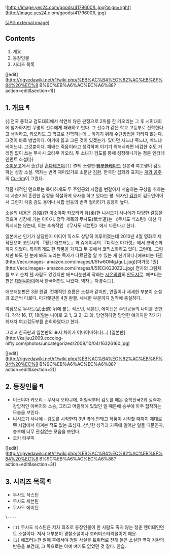 ![http://image.yes24.com/goods/4179600/L.jpg?align=right](http://image.yes24.c
om/goods/4179600/L.jpg)

[[JPG external image]](http://image.yes24.com/goods/4179600/L.jpg)

  

## Contents

    

1. 개요 
2. 등장인물 
3. 시리즈 목록 

[[edit](http://rigvedawiki.net/r1/wiki.php/%EB%AC%B4%EC%82%AC%EB%8F%84%20%EC%8
B%9C%EB%A6%AC%EC%A6%88?action=edit&section=1)]

## 1. 개요 ¶

{{|전국 중학교 검도대회에서 석연치 않은 판정으로 2위를 한 카오리는 그 후 시민대회에 참가하지만 무명의 선수에게 패배하고 만다. 그
선수가 같은 학교 고등부로 진학한다고 생각하고, 카오리도 그 학교로 진학하는데... 이기기 위해 수단방법을 가리지 않는다. 그것이 바로
병법이다. 여기에 옳고 그른 것이 있겠는가. 있다면 사느냐 죽느냐, 베느냐 베이느냐. 그것뿐이다. 패배는 죽음이라고 생각하며 이기기
위해서라면 비겁한 수도 거리낌 없이 쓰는 무사시 오타쿠 카오리. 두 소녀가 검도를 통해 성장해나가는 청춘 엔터테인먼트 소설!|}}  
[소미문고](%EC%86%8C%EB%AF%B8%EB%AC%B8%EA%B3%A0.md)에서 출간된 [혼다테츠야](%ED%98%BC%EB%8B%A4%20%ED%85%8C%EC%B8%A0%EC%95%BC.md)`[1]` 作의 <del>소설판
[뱀부블레이드](%EB%B1%80%EB%B6%80%20%EB%B8%94%EB%A0%88%EC%9D%B4%EB%93%9C.md)</del>
신본격 여고생이 검도하는 성장 소설. 역자는 번역 재미있기로 소문난 [김완](%EA%B9%80%EC%99%84.md). 한국판 삽화와
표지는 [개와 공주](%EA%B0%9C%EC%99%80%20%EA%B3%B5%EC%A3%BC.md)의 [Cu-rim](Cu-rim.md)이 그렸다.

  

작품 내적인 면으로는 특이하게도 두 주인공의 시점을 번갈아서 서술하는 구성을 취하는데 사춘기의 혼란한 감정을 적절하게 묘사를 하고 있다는
평. 역자인 [김완](%EA%B9%80%EC%99%84.md)이 검도인이어서 그런지 각종 검도 용어나 시합 씬등의 번역 퀄리티가 굉장히
높다.

  

소설의 내용은 강(强)한 이소야마 카오리와 유(柔)한 니시오기 사나에가 다양한 갈등을 겪으며 성장해 가는 이야기. 정작 제목의
무사도(武士道)는 《무사도 식스틴》에선 다뤄지지는 않는데, 이는 후속작인 《무사도 세븐틴》에서 다룬다고 한다.

  

일본에선 인기가 상당한지 미디어 믹스도 상당히 이루어졌는데 2010년 4월 영화로 제작됐으며 코단샤의 『월간 애프터눈』과 슈에이샤의 『디럭스
마가렛』에서 코믹스화까지 되었다. 특이하게도 한 작품을 가지고 두 곳에서 코믹스화하고 있다. 그런데...그림체만 봐도 한 눈에 봐도 노리는
독자가 다르단걸 알 수 있는 게 신기하다.[애프터눈 1권](http://ecx.images-
amazon.com/images/I/51w6OMgJguL.jpg)[마가렛 1권](http://ecx.images-
amazon.com/images/I/51ECKQ30Z2L.jpg) 전자의 그림체를 보고 눈치 챈 사람도 있겠지만 애프터눈판의 작화는 [시온의왕](%EC%8B%9C%EC%98%A8%EC%9D%98%20%EC%99%95.md)의 [안도지로](%EC%95%88%EB%8F%84%20%EC%A7%80%EB%A1%9C.md). 애프터눈판은
[대원씨아이](%EB%8C%80%EC%9B%90%EC%94%A8%EC%95%84%EC%9D%B4.md)에서 한국어판도 나왔다. 역자는
차경숙`[2]`.

  

애프터눈판은 3권 원결. 전체적인 흐름은 소설과 같지만, 연출이나 세세한 부분이 소설과 조금씩 다르다. 마가렛판은 4권 완결. 세세한
부분까지 원작에 충실하다.

  

여담으로 무사도(武士道) 뒤에 붙는 식스틴, 세븐틴, 에이틴은 주인공들의 나이를 뜻한다. 각각 16, 17, 18(일본 나이로 고 1, 고
2, 고 3). 당연하다면 당연한 얘기지만 작가가 취재차 여고검도부를 순회하였다고 한다.

  

그리고 한국판과 일본판의 표지 차이가 어마어마하다(...) [일본판](http://kaijuu2009.cocolog-
nifty.com/photos/uncategorized/2009/10/04/16326160.jpg)

[[edit](http://rigvedawiki.net/r1/wiki.php/%EB%AC%B4%EC%82%AC%EB%8F%84%20%EC%8
B%9C%EB%A6%AC%EC%A6%88?action=edit&section=2)]

## 2. 등장인물 ¶

  * 이소야마 카오리 - 무사시 오타쿠에, 어릴적부터 검도를 해온 중학전국2위 실력자. 강압적인 아버지와 스승, 그리고 어릴적에 있었던 일 때문에 승부에 아주 집착하는 모습을 보인다.
  * 니시오기 사나에 - 검도를 시작한지 3년 밖에 안돼고 작품이 시작할 때까지 제대로됀 시합에서 이겨본 적도 없는 초심자. 상냥한 성격과 가족에 일어난 일들 때문인지, 승부에 너무 관심없는 모습을 보인다.
  * 오카 타쿠미

[[edit](http://rigvedawiki.net/r1/wiki.php/%EB%AC%B4%EC%82%AC%EB%8F%84%20%EC%8
B%9C%EB%A6%AC%EC%A6%88?action=edit&section=3)]

## 3. 시리즈 목록 ¶

  * 무사도 식스틴
  * 무사도 세븐틴
  * 무사도 에이틴

`\----`

  * `[1]` 무사도 식스틴은 저자 최초로 등장인물이 한 사람도 죽지 않는 청춘 엔터테인먼트 소설이다. 저서 대부분이 경찰소설이나 호러미스터리물이기 때문.
  * `[2]` 애프터눈판 발매 후에서야 정발 사실을 트위터로 전해 들은 소설판 역자 김완의 반응을 보건대, 그 쪽으로는 아예 얘기도 없었던 것 같다. 안습.

